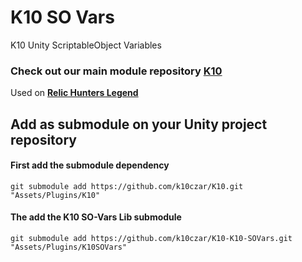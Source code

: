 # K10 SO Vars

K10 Unity ScriptableObject Variables

### Check out our main module repository [K10](https://github.com/k10czar/K10.git)

Used on [**Relic Hunters Legend**](https://www.relichunters.com.br)

## Add as submodule on your Unity project repository

#### First add the submodule dependency

``git submodule add https://github.com/k10czar/K10.git "Assets/Plugins/K10"``

#### The add the K10 SO-Vars Lib submodule

``git submodule add https://github.com/k10czar/K10-K10-SOVars.git "Assets/Plugins/K10SOVars"``
